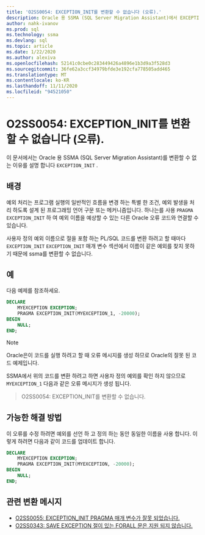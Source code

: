 ```yaml
---
title: 'O2SS0054: EXCEPTION_INIT를 변환할 수 없습니다 (오류).'
description: Oracle 용 SSMA (SQL Server Migration Assistant)에서 EXCEPTION_INIT 오류 메시지 O2SS0054를 변환할 수 없는 이유를 설명 합니다.
author: nahk-ivanov
ms.prod: sql
ms.technology: ssma
ms.devlang: sql
ms.topic: article
ms.date: 1/22/2020
ms.author: alexiva
ms.openlocfilehash: 52141c0cbe0c283449426a4896e1b3d9a3f528d3
ms.sourcegitcommit: 36fe62a3ccf34979bfde3e192cfa778505add465
ms.translationtype: MT
ms.contentlocale: ko-KR
ms.lasthandoff: 11/11/2020
ms.locfileid: "94521050"
---
```

# <a name="o2ss0054-unable-to-convert-exception_init-error"></a>O2SS0054: EXCEPTION_INIT를 변환할 수 없습니다 (오류).

이 문서에서는 Oracle 용 SSMA (SQL Server Migration Assistant)를 변환할 수 없는 이유를 설명 합니다 `EXCEPTION_INIT` .

## <a name="background"></a>배경

예외 처리는 프로그램 실행의 일반적인 흐름을 변경 하는 특별 한 조건, 예외 발생을 처리 하도록 설계 된 프로그래밍 언어 구문 또는 메커니즘입니다. 하나는를 사용 `PRAGMA EXCEPTION_INIT` 하 여 예외 이름을 예상할 수 있는 다른 Oracle 오류 코드와 연결할 수 있습니다.

사용자 정의 예외 이름으로 절을 포함 하는 PL/SQL 코드를 변환 하려고 할 때마다 `EXCEPTION_INIT` `EXCEPTION_INIT` 매개 변수 섹션에서 이름이 같은 예외를 찾지 못하기 때문에 ssma를 변환할 수 없습니다.

## <a name="example"></a>예

다음 예제를 참조하세요.

```sql
DECLARE
    MYEXCEPTION EXCEPTION;
    PRAGMA EXCEPTION_INIT(MYEXCEPTION_1, -20000);
BEGIN
    NULL;
END;
```

> [!NOTE]
> Oracle은이 코드를 실행 하려고 할 때 오류 메시지를 생성 하므로 Oracle의 잘못 된 코드 예제입니다.

SSMA에서 위의 코드를 변환 하려고 하면 사용자 정의 예외를 확인 하지 않으므로 `MYEXCEPTION_1` 다음과 같은 오류 메시지가 생성 됩니다.

> O2SS0054: EXCEPTION_INIT를 변환할 수 없습니다.

## <a name="possible-remedies"></a>가능한 해결 방법

이 오류를 수정 하려면 예외를 선언 하 고 정의 하는 동안 동일한 이름을 사용 합니다. 이렇게 하려면 다음과 같이 코드를 업데이트 합니다.

```sql
DECLARE
    MYEXCEPTION EXCEPTION;
    PRAGMA EXCEPTION_INIT(MYEXCEPTION, -20000);
BEGIN
    NULL;
END;
```

## <a name="related-conversion-messages"></a>관련 변환 메시지

* [O2SS0055: EXCEPTION_INIT PRAGMA 매개 변수가 잘못 되었습니다.](o2ss0055.md)
* [O2SS0343: SAVE EXCEPTION 절이 있는 FORALL 문은 지원 되지 않습니다.](o2ss0343.md)
